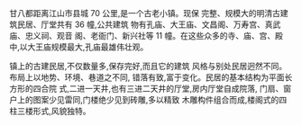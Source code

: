 甘八都距离江山市县城 70 公里,是一个古老小镇。现保 完整、规模大的明清古建筑民居、厅堂共有 36 幢,公共建筑 物有孔庙、大王庙、文昌阁、万寿宫、真武庙、忠义祠、观音 阁、老衙门、新兴社等 11 幢。在这些众多的寺、庙、宫、殿 中,以大王庙规模最大,孔庙最雄伟壮观。

镇上的古建民居,不仅数量多,保存完好,而且它的建筑 风格与别处民居迥然不同。布局上以地势、环境、巷道之不同, 错落有致,富于变化。民居的基本结构为平面长方形的四合院 式,二进一天井,也有三进二天井的厅堂,房内厅堂自成院落, 门扇、窗户上的图案少见雷同,门楼绝少见到砖雕,多以精致 木雕构件组合而成,楼阁式的四柱三楼形式,风貌独特。